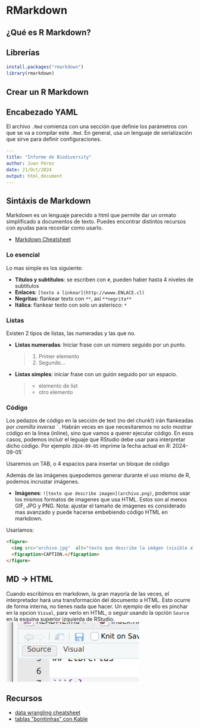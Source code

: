 # RMarkdown

## ¿Qué es R Markdown?

## Librerías


``` r
install.packages("rmarkdown")
library(rmarkdown)
```

## Crear un R Markdown

## Encabezado YAML

El archivo `.Rmd` comienza con una sección que definie los parámetros con que se va a compilar este `.Rmd`. En general, usa un lenguaje de serialización que sirve para definir configuraciones.

``` yaml
---
title: "Informe de Biodiversity"
author: Juan Pérez
date: 21/Oct/2024
output: html_document
---
```

## Sintáxis de Markdown

Markdown es un lenguaje parecido a html que permite dar un ormato simplificado a documentos de texto. Puedes encontrar distintos recursos con ayudas para recordar como usarlo.

-   [Markdown Cheatsheet](https://www.markdownguide.org/cheat-sheet/)

### Lo esencial

Lo mas simple es los siguiente:

-   **Títulos y subtítulos**: se escriben con `#`, pueden haber hasta 4 niveles de subtítulos
-   **Enlaces**: `[texto a linkear](http://wwww.ENLACE.cl)`
-   **Negritas**: flankear texto con `**`, asi `**negrita**`
-   **Itálica**: flankear texto con solo un asterisco: `*`

### Listas

Existen 2 tipos de listas, las numeradas y las que no.

-   **Listas numeradas**: Iniciar frase con un número seguido por un punto.

    > 1.  Primer elemento
    > 2.  Segundo...

- **Listas simples**: iniciar frase con un guión seguido por un espacio.

  > - elemento de list
  > - otro elemento


### Código

Los pedazos de código en la sección de text (no del chunk!) irán flankeadas por *cremilla inversa* `` ` ``. Habrán veces en que necesitaremos no solo mostrar código en la linea (inline), sino que vamos a querer ejecutar código. En esos casos, podemos incluir el leguaje que RStudio debe usar para interpretar dicho código. Por ejemplo `` 2024-09-05 `` imprime la fecha actual en R: 2024-09-05`

Usaremos un TAB, o 4 espacios para insertar un bloque de código

Además de las imágenes quepodemos generar durante el uso mismo de R, podemos incrustar imágenes.

-   **Imágenes**: `![texto que describe imagen](archivo.png)`, podemos usar los mismos formatos de imagenes que usa HTML. Estos son al menos GIF, JPG y PNG. Nota: ajustar el tamaño de imágenes es considerado mas avanzado y puede hacerse embebiendo código HTML en markdown.

Usaríamos:

``` html
<figure>       
  <img src="archivo.jpg"  alt="texto que describe la imágen (visible al pasar el mouse sobre ella)">                      
  <figcaption>CAPTION.</figcaption>
</figure>
```

## MD -> HTML

Cuando escribimos en markdown, la gran mayoría de las veces, el interpretador hará una transformación del documento a HTML. Esto ocurre de forma interna, no tienes nada que hacer. Un ejemplo de ello es pinchar en la opcion `Visual`, para verlo en HTML, o seguir usando la opción `Source` en la esquina superior izquierda de RStudio. ![Botón Visual/Source en RStudio](Source-Visual%20button.png)

## Recursos

-   [data wrangling cheatsheet](https://www.rstudio.com/wp-content/uploads/2015/02/data-wrangling-cheatsheet.pdf)
-   [tablas "bonitinhas" con Kable](https://haozhu233.github.io/kableExtra/awesome_table_in_html.html)
